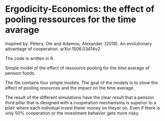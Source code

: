 # Ergodicity-Economics: the effect of pooling ressources for the time avarage

Inspired by: Peters, Ole and Adamou, Alexander. (2018). An evolutionary advantage of cooperation. arXiv:1506.03414v2

The code is written in R.

Simple model of the effect of ressource pooling for the time avarage of pension funds.

The file contains four simple models. The goal of the models is to show the effect of pooling resources and the impact on the time average.

The result of the different simulations have the clear result that a pension third pillar that is designed with a cooperation mechanisms is superior to a pilalr where each indivdual invest theier money on theyer on. Even if there is only 50% cooperation or the investment behavior gets more risky.
